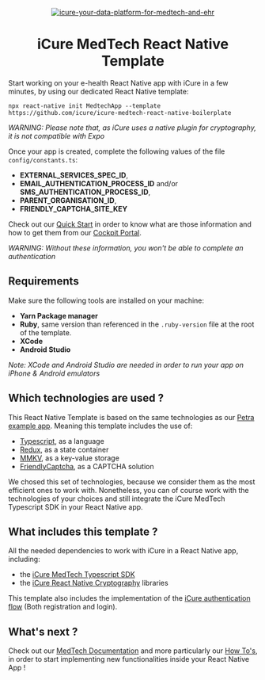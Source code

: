 <p align="center">
    <a href="https://docs.icure.com">
        <img alt="icure-your-data-platform-for-medtech-and-ehr" src="https://icure.com/assets/icons/logo.svg">
    </a>
    <h1 align="center">iCure MedTech React Native Template</h1>
</p>

Start working on your e-health React Native app with iCure in a few minutes, by using our dedicated React Native template: 
```
npx react-native init MedtechApp --template https://github.com/icure/icure-medtech-react-native-boilerplate
```


*WARNING: Please note that, as iCure uses a native plugin for cryptography, it is not compatible with Expo*

Once your app is created, complete the following values of the file `config/constants.ts`: 
- **EXTERNAL_SERVICES_SPEC_ID**,
- **EMAIL_AUTHENTICATION_PROCESS_ID** and/or **SMS_AUTHENTICATION_PROCESS_ID**,
- **PARENT_ORGANISATION_ID**,
- **FRIENDLY_CAPTCHA_SITE_KEY**

Check out our [Quick Start](https://docs.icure.com/sdks/quick-start/) in order to know what are those information and how to get them from our [Cockpit Portal](https://cockpit.icure.cloud/).

*WARNING: Without these information, you won't be able to complete an authentication*


## Requirements 
Make sure the following tools are installed on your machine: 
- **Yarn Package manager**
- **Ruby**, same version than referenced in the `.ruby-version` file at the root of the template. 
- **XCode**
- **Android Studio**

*Note: XCode and Android Studio are needed in order to run your app on iPhone & Android emulators*


## Which technologies are used ?
This React Native Template is based on the same technologies as our [Petra example app](https://github.com/icure/icure-medical-device-react-native-app-tutorial). Meaning this template includes the use of: 
- [Typescript](https://www.typescriptlang.org/docs/handbook/typescript-from-scratch.html), as a language
- [Redux](https://redux.js.org/introduction/getting-started), as a state container
- [MMKV](https://github.com/Tencent/MMKV), as a key-value storage
- [FriendlyCaptcha](https://friendlycaptcha.com/), as a CAPTCHA solution

We chosed this set of technologies, because we consider them as the most efficient ones to work with. 
Nonetheless, you can of course work with the technologies of your choices and still integrate the iCure MedTech Typescript SDK in your React Native app.

## What includes this template ? 
All the needed dependencies to work with iCure in a React Native app, including:
- the [iCure MedTech Typescript SDK](https://github.com/icure/icure-medical-device-js-sdk) 
- the [iCure React Native Cryptography](https://github.com/icure/icure-react-native-cryptography) libraries

This template also includes the implementation of the [iCure authentication flow](https://docs.icure.com/sdks/how-to/how-to-authenticate-a-user/how-to-authenticate-a-user) (Both registration and login).  

## What's next ? 
Check out our [MedTech Documentation](https://docs.icure.com/sdks/quick-start/react-native-quick-start) and more particularly our [How To's](https://docs.icure.com/sdks/how-to/index), in order to start implementing new functionalities inside your React Native App ! 
